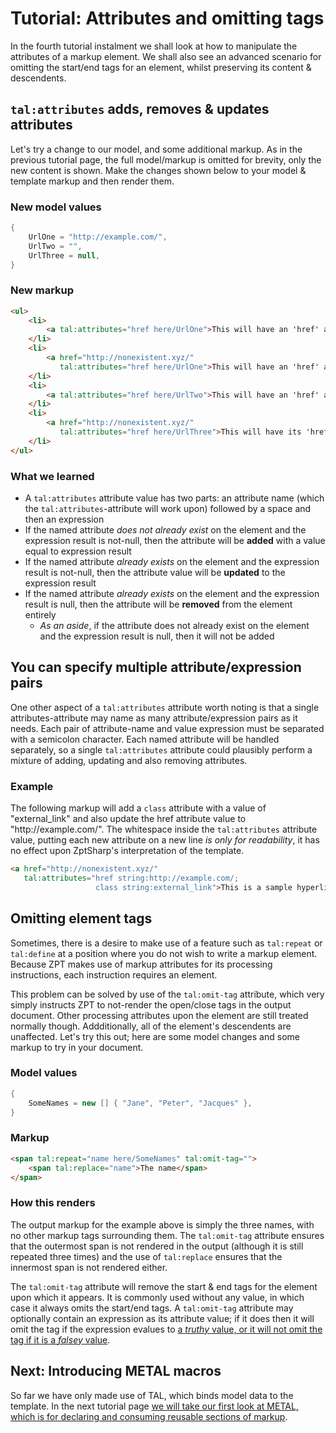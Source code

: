 # Tutorial: Attributes and omitting tags

In the fourth tutorial instalment we shall look at how to manipulate the attributes of a markup element.
We shall also see an advanced scenario for omitting the start/end tags for an element, whilst preserving its content & descendents.

## `tal:attributes` adds, removes & updates attributes

Let's try a change to our model, and some additional markup.
As in the previous tutorial page, the full model/markup is omitted for brevity, only the new content is shown.
Make the changes shown below to your model & template markup and then render them.

### New model values

```csharp
{
    UrlOne = "http://example.com/",
    UrlTwo = "",
    UrlThree = null,
}
```

### New markup

```html
<ul>
    <li>
        <a tal:attributes="href here/UrlOne">This will have an 'href' attribute added</a>
    </li>
    <li>
        <a href="http://nonexistent.xyz/"
           tal:attributes="href here/UrlOne">This will have an 'href' attribute updated</a>
    </li>
    <li>
        <a tal:attributes="href here/UrlTwo">This will have an 'href' attribute set to empty string</a>
    </li>
    <li>
        <a href="http://nonexistent.xyz/"
           tal:attributes="href here/UrlThree">This will have its 'href' attribute removed</a>
    </li>
</ul>
```

### What we learned

* A `tal:attributes` attribute value has two parts: an attribute name (which the `tal:attributes`-attribute will work upon) followed by a space and then an expression
* If the named attribute _does not already exist_ on the element and the expression result is not-null, then the attribute will be **added** with a value equal to expression result
* If the named attribute _already exists_ on the element and the expression result is not-null, then the attribute value will be **updated** to the expression result
* If the named attribute _already exists_ on the element and the expression result is null, then the attribute will be **removed** from the element entirely
  * _As an aside_, if the attribute does not already exist on the element and the expression result is null, then it will not be added

## You can specify multiple attribute/expression pairs

One other aspect of a `tal:attributes` attribute worth noting is that a single attributes-attribute may name as many attribute/expression pairs as it needs.
Each pair of attribute-name and value expression must be separated with a semicolon character.
Each named attribute will be handled separately, so a single `tal:attributes` attribute could plausibly perform a mixture of adding, updating and also removing attributes.

### Example

The following markup will add a `class` attribute with a value of "external\_link" and also update the href attribute value to "htt<span>p://example.c</span>om/".
The whitespace inside the `tal:attributes` attribute value, putting each new attribute on a new line _is only for readability_, it has no effect upon ZptSharp's interpretation of the template.

```html
<a href="http://nonexistent.xyz/"
   tal:attributes="href string:http://example.com/;
                   class string:external_link">This is a sample hyperlink</a>
```

## Omitting element tags

Sometimes, there is a desire to make use of a feature such as `tal:repeat` or `tal:define` at a position where you do not wish to write a markup element.
Because ZPT makes use of markup attributes for its processing instructions, each instruction requires an element.

This problem can be solved by use of the `tal:omit-tag` attribute, which very simply instructs ZPT to not-render the open/close tags in the output document.
Other processing attributes upon the element are still treated normally though.
Addditionally, all of the element's descendents are unaffected.
Let's try this out; here are some model changes and some markup to try in your document.

### Model values

```csharp
{
    SomeNames = new [] { "Jane", "Peter", "Jacques" },
}
```

### Markup

```html
<span tal:repeat="name here/SomeNames" tal:omit-tag="">
    <span tal:replace="name">The name</span>
</span>
```

### How this renders

The output markup for the example above is simply the three names, with no other markup tags surrounding them.
The `tal:omit-tag` attribute ensures that the outermost span is not rendered in the output (although it is still repeated three times) and the use of `tal:replace` ensures that the innermost span is not rendered either.

The `tal:omit-tag` attribute will remove the start & end tags for the element upon which it appears.
It is commonly used without any value, in which case it always omits the start/end tags.
A `tal:omit-tag` attribute may optionally contain an expression as its attribute value; if it does then it will omit the tag if the expression evalues to [a _truthy_ value, or it will not omit the tag if it is a _falsey_ value](xref:ZptSharp.Tal.IInterpretsExpressionResult.CoerceResultToBoolean(System.Object)).

## Next: Introducing METAL macros

So far we have only made use of TAL, which binds model data to the template.
In the next tutorial page [we will take our first look at METAL, which is for declaring and consuming reusable sections of markup](Page5.md).